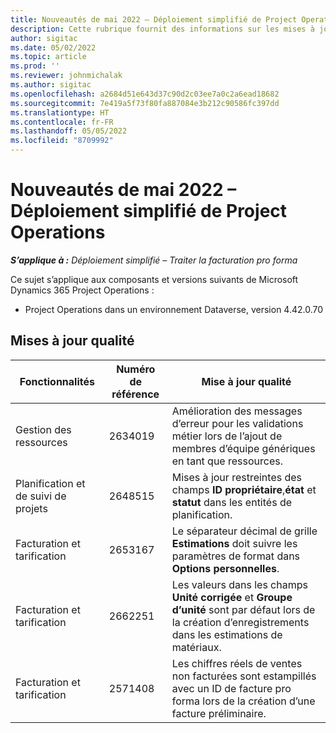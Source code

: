 ```yaml
---
title: Nouveautés de mai 2022 – Déploiement simplifié de Project Operations
description: Cette rubrique fournit des informations sur les mises à jour de qualité disponibles dans la version de mai 2022 du déploiement simplifié de Microsoft Dynamics 365 Project Operations.
author: sigitac
ms.date: 05/02/2022
ms.topic: article
ms.prod: ''
ms.reviewer: johnmichalak
ms.author: sigitac
ms.openlocfilehash: a2684d51e643d37c90d2c03ee7a0c2a6ead18682
ms.sourcegitcommit: 7e419a5f73f80fa887084e3b212c90586fc397dd
ms.translationtype: HT
ms.contentlocale: fr-FR
ms.lasthandoff: 05/05/2022
ms.locfileid: "8709992"
---
```

# <a name="whats-new-may-2022---project-operations-lite-deployment"></a>Nouveautés de mai 2022 – Déploiement simplifié de Project Operations

_**S’applique à :** Déploiement simplifié – Traiter la facturation pro forma_

Ce sujet s’applique aux composants et versions suivants de Microsoft Dynamics 365 Project Operations :

- Project Operations dans un environnement Dataverse, version 4.42.0.70

## <a name="quality-updates"></a>Mises à jour qualité

| Fonctionnalités | Numéro de référence | Mise à jour qualité |
| --- | --- | --- |
| Gestion des ressources | 2634019 | Amélioration des messages d’erreur pour les validations métier lors de l’ajout de membres d’équipe génériques en tant que ressources. |
| Planification et de suivi de projets | 2648515 | Mises à jour restreintes des champs **ID propriétaire**,**état** et **statut** dans les entités de planification. |
| Facturation et tarification | 2653167 | Le séparateur décimal de grille **Estimations** doit suivre les paramètres de format dans **Options personnelles**. |
| Facturation et tarification| 2662251 | Les valeurs dans les champs **Unité corrigée** et **Groupe d’unité** sont par défaut lors de la création d’enregistrements dans les estimations de matériaux. |
| Facturation et tarification| 2571408 | Les chiffres réels de ventes non facturées sont estampillés avec un ID de facture pro forma lors de la création d’une facture préliminaire. |
